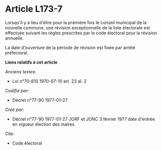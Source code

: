# Article L173-7

Lorsqu'il y a lieu d'élire pour la première fois le conseil municipal de la nouvelle commune, une révision exceptionnelle de
la liste électorale est effectuée suivant les règles prescrites par le code électoral pour la révision annuelle. 

La date d'ouverture de la période de révision est fixée par arrêté préfectoral.

**Liens relatifs à cet article**

_Anciens textes_:

  - Loi n°70-610 1970-07-10 art. 23 al. 2

_Codifié par_:

  - Décret n°77-90 1977-01-27

_Créé par_:

  - Décret n°77-90 1977-01-27 JORF et JONC 3 février 1977 date d'entrée en vigueur élection des maires

_Cite_:

  - Code électoral
